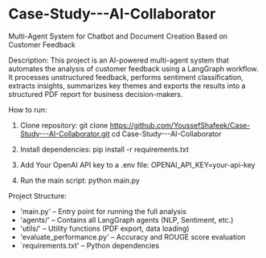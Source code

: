 # Case-Study---AI-Collaborator
Multi-Agent System for Chatbot and Document Creation Based on Customer Feedback

Description: This project is an AI-powered multi-agent system that automates the analysis of customer feedback using a LangGraph workflow. It processes unstructured feedback, performs sentiment classification, extracts insights, summarizes key themes and exports the results into a structured PDF report for business decision-makers.

How to run:
1) Clone repository:
   git clone https://github.com/YoussefShafeek/Case-Study---AI-Collaborator.git
   cd Case-Study---AI-Collaborator
  
2) Install dependencies:
   pip install -r requirements.txt
  
3) Add Your OpenAI API key to a .env file:
   OPENAI_API_KEY=your-api-key

4) Run the main script:
   python main.py

Project Structure:
- 'main.py' – Entry point for running the full analysis
- 'agents/' – Contains all LangGraph agents (NLP, Sentiment, etc.)
- 'utils/' – Utility functions (PDF export, data loading)
- 'evaluate_performance.py' – Accuracy and ROUGE score evaluation
- `requirements.txt' – Python dependencies
